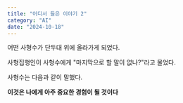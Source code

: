 ```yaml
---
title: "어디서 들은 이야기 2"
category: "AI"
date: "2024-10-18"
---
```


어떤 사형수가 단두대 위에 올라가게 되었다.

사형집행인이 사형수에게 "마지막으로 할 말이 없나?"라고 물었다.

사형수는 다음과 같이 말했다.

**이것은 나에게 아주 중요한 경험이 될 것이다**
